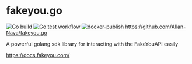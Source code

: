 # fakeyou.go
[![Go build](https://github.com/Allan-Nava/fakeyou.go/actions/workflows/go-build.yml/badge.svg)](https://github.com/Allan-Nava/fakeyou.go/actions/workflows/go-build.yml)
[![Go test workflow](https://github.com/Allan-Nava/fakeyou.go/actions/workflows/go-test.yml/badge.svg)](https://github.com/Allan-Nava/fakeyou.go/actions/workflows/go-test.yml)
[![docker-publish](https://github.com/Allan-Nava/fakeyou.go/actions/workflows/docker-publish.yml/badge.svg)](https://github.com/Allan-Nava/fakeyou.go/actions/workflows/docker-publish.yml)
https://github.com/Allan-Nava/fakeyou.go


A powerful golang sdk library for interacting with the FakeYouAPI easily

https://docs.fakeyou.com/